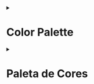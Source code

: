 <details>
<summary>
<h1>
Color Palette
</h1>
</summary>

Welcome to the Color Palette project! In this project, you will create a web application that allows users to select colors from a palette and fill a grid with those colors. Follow the instructions below to embark on this colorful adventure.

## Project Structure

The project is organized as follows:

- `index.html`: The HTML file containing the structure of the web page.
- `style.css`: The CSS file for styling the web page.
- `script.js`: The JavaScript file that adds functionality to the application.

## Tasks Completed

### 1 - Base Classes Creation

Base classes like `ColorPalette`, `Color`, `Grid`, and others have been created.

### 2 - Implementation of Methods

Methods such as `selectColor`, `fillPixel`, `clearBoard`, `generateRandomColor`, `fillRandomColors`, `generatePixelBoard`, and others have been implemented to provide interactivity and functionality.

### 3 - Event Listeners

Event listeners have been added to respond to user actions, such as selecting colors and interacting with the grid.

### 4 - Styling

The application has been styled using CSS to make it visually appealing.

## Running the Project

1. Clone this repository.
2. Open `index.html` in your web browser to start using the Color Palette application.

## Author

### :man_technologist: Rodrigo Macedo

[![LinkedIn](https://skillicons.dev/icons?i=linkedin)](https://www.linkedin.com/in/macedo-rodrigo/)
[![GitHub](https://skillicons.dev/icons?i=github)](https://github.com/macedorodrigo)

Repositório: [Color Palette](https://github.com/macedorodrigo/Color-Palette)

This project is part of the beginning of my programming journey.

</details>

<details>
<summary>
<h1>Paleta de Cores</h1>
</summary>

# Paleta de Cores

Bem-vindo ao projeto Paleta de Cores! Neste projeto, você criará uma aplicação web que permite aos usuários selecionar cores de uma paleta e preencher um grid com essas cores. Siga as instruções abaixo para embarcar nesta colorida aventura.

## Estrutura do Projeto

O projeto está organizado da seguinte forma:

- `index.html`: O arquivo HTML contendo a estrutura da página web.
- `style.css`: O arquivo CSS para a estilização da página web.
- `script.js`: O arquivo JavaScript que adiciona funcionalidades à aplicação.

## Tarefas Concluídas

### 1 - Criação das Classes de Base

Foram criadas classes de base, como `PaletaDeCores`, `Cor`, `Grade` e outras.

### 2 - Implementação de Métodos

Métodos como `selecionarCor`, `preencherPixel`, `limparGrade`, `gerarCorAleatoria`, `preencherCoresAleatorias`, `gerarGrade`, entre outros, foram implementados para proporcionar interatividade e funcionalidade.

### 3 - Event Listeners

Adicionaram-se ouvintes de eventos para responder às ações do usuário, como selecionar cores e interagir com a grade.

### 4 - Estilização

A aplicação foi estilizada usando CSS para torná-la visualmente atraente.

## Executando o Projeto

1. Clone este repositório.
2. Abra o arquivo `index.html` em seu navegador da web para começar a usar a aplicação Paleta de Cores.

## Autor

### :man_technologist: Rodrigo Macedo

[![LinkedIn](https://skillicons.dev/icons?i=linkedin)](https://www.linkedin.com/in/macedo-rodrigo/)
[![GitHub](https://skillicons.dev/icons?i=github)](https://github.com/macedorodrigo)

Repositório: [Color Palette](https://github.com/macedorodrigo/Color-Palette)

Este projeto faz parte do começo da minha jornada de programação.
</details>
